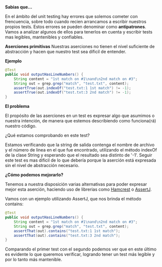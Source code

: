 **Sabias que...** 

En el ámbito del unit testing hay errores que solemos cometer con frencuencia,
sobre todo cuando recien arrancamos a escribir nuestros propios tests. 
Estos errores se pueden denominar como **antipatrones**.
Vamos a analizar algunos de ellos para tenerlos en cuenta y escribir tests mas legibles,
mantenibles y confiables.

**Aserciones primitivas**
Nuestras aserciones no tienen el nivel suficiente de abstracción y 
hacen que nuestro test sea dificil de entender.

**Ejemplo**
```java
@Test
public void outputHasLineNumbers() {
    String content = "1st match on #1\nand\n2nd match on #3";
    String out = grep.grep("match", "test.txt", content);
    assertTrue(out.indexOf("test.txt:1 1st match") != -1);
    assertTrue(out.indexOf("test.txt:3 2nd match") != -1);
}
```
**El problema**

El propósito de las aserciones en un test es expresar algo que asumimos o nuestra intención, 
de manera que estemos describiendo como funciona(rá) nuestro código.

¿Qué estamos comprobando en este test?

Estamos verificando que la string de salida contenga el nombre de archivo y el número de linea en el que fue encontrado,
utilizando el método indexOf de la clase String y esperando que el resultado sea distinto de '-1'. 
Seguir este test es mas dificil de lo que debería porque la aserción está expresada sin el nivel de abstracción
necesario.

**¿Cómo podemos mejorarlo?**

Tenemos a nuestra disposición varias alternativas para poder expresar mejor
esta aserción, haciendo uso de librerias como [Hamcrest](http://hamcrest.org/) 
o [AssertJ](https://joel-costigliola.github.io/assertj/).

Vamos con un ejemplo utilizando AssertJ, que nos brinda el método contains:
```java
@Test
public void outputHasLineNumbers() {
    String content = "1st match on #1\nand\n2nd match on #3";
    String out = grep.grep("match", "test.txt", content);
    assertThat(out).contains("test.txt:1 1st match");
    assertThat(out).contains("test.txt:3 2nd match");
}
```

Comparando el primer test con el segundo podemos ver que en este último es evidente lo que 
queremos verificar, logrando tener un test más legible y por lo tanto más mantenible.
